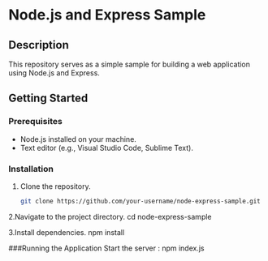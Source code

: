 # Node.js and Express Sample

## Description

This repository serves as a simple sample for building a web application using Node.js and Express.

## Getting Started

### Prerequisites

- Node.js installed on your machine.
- Text editor (e.g., Visual Studio Code, Sublime Text).

### Installation

1. Clone the repository.
   ```bash
   git clone https://github.com/your-username/node-express-sample.git
   
2.Navigate to the project directory.
    cd node-express-sample

3.Install dependencies.
    npm install

###Running the Application
    Start the server : npm index.js
    
